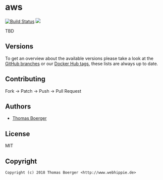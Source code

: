# aws

[![Build Status](https://cloud.drone.io/api/badges/toolhippie/aws/status.svg)](https://cloud.drone.io/toolhippie/aws)
[![](https://images.microbadger.com/badges/image/toolhippie/aws:latest.svg)](https://microbadger.com/images/toolhippie/aws:latest "Get your own image badge on microbadger.com")

TBD


## Versions

To get an overview about the available versions please take a look at the [GitHub branches](https://github.com/toolhippie/aws/branches/all) or our [Docker Hub tags](https://hub.docker.com/r/toolhippie/aws/tags/), these lists are always up to date.


## Contributing

Fork -> Patch -> Push -> Pull Request


## Authors

* [Thomas Boerger](https://github.com/tboerger)


## License

MIT


## Copyright

```
Copyright (c) 2018 Thomas Boerger <http://www.webhippie.de>
```
